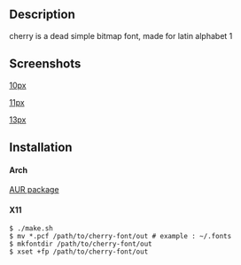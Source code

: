 ## Description

cherry is a dead simple bitmap font, made for latin alphabet 1

## Screenshots

[10px](https://cdn.rawgit.com/marinhoc/cherry-font/master/img/10.png)

[11px](https://cdn.rawgit.com/marinhoc/cherry-font/master/img/11.png)

[13px](https://cdn.rawgit.com/marinhoc/cherry-font/master/img/13.png)

## Installation

#### Arch

[AUR package](https://aur.archlinux.org/packages/cherry-font/)

#### X11

```shell
$ ./make.sh
$ mv *.pcf /path/to/cherry-font/out # example : ~/.fonts
$ mkfontdir /path/to/cherry-font/out
$ xset +fp /path/to/cherry-font/out
```
